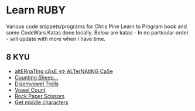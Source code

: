 <h1><strong>Learn RUBY</strong></h1>

<p>
Various code snippets/programs for Chris Pine Learn to Program book and some CodeWars Katas done locally.
Below are katas - In no particular order - will update with more when I have time.
</p>


<h2>8 KYU</h2>
<ul>
  <li><a href="https://github.com/hybridbad/learn_ruby/blob/master/katas/alt_case.rb">altERnaTIng cAsE <=> ALTerNAtiNG CaSe</a></li>
  <li><a href="https://github.com/hybridbad/learn_ruby/blob/master/katas/count_sheep.rb">Counting Sheep...</a></li>
  <li><a href="https://github.com/hybridbad/learn_ruby/blob/master/katas/disemvowel.rb">Disemvowel Trolls</a></li>
  <li><a href="https://github.com/hybridbad/learn_ruby/blob/master/katas/vowel-count.rb">Vowel Count</a></li>
  <li><a href="https://github.com/hybridbad/learn_ruby/blob/master/katas/rps.rb">Rock Paper Scissors</a></li>
  <li><a href="https://github.com/hybridbad/learn_ruby/blob/master/katas/get_middle_char.rb">Get middle characters</a></li>
</ul>
